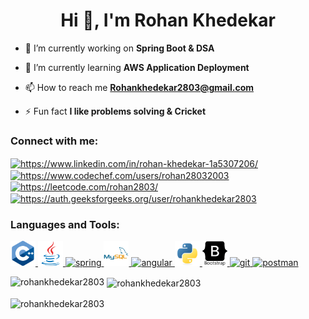 <h1 align="center">Hi 👋, I'm Rohan Khedekar</h1>

- 🔭 I’m currently working on **Spring Boot & DSA**

- 🌱 I’m currently learning **AWS Application Deployment**

- 📫 How to reach me **Rohankhedekar2803@gmail.com**

- ⚡ Fun fact **I like problems solving & Cricket**

<h3 align="left">Connect with me:</h3>
<p align="left">
<a href="https://www.linkedin.com/in/rohan-khedekar-1a5307206/" target="blank"><img align="center" src="https://raw.githubusercontent.com/rahuldkjain/github-profile-readme-generator/master/src/images/icons/Social/linked-in-alt.svg" alt="https://www.linkedin.com/in/rohan-khedekar-1a5307206/" height="30" width="40" /></a>
<a href="https://www.codechef.com/users/rohan28032003" target="blank"><img align="center" src="https://cdn.jsdelivr.net/npm/simple-icons@3.1.0/icons/codechef.svg" alt="https://www.codechef.com/users/rohan28032003" height="30" width="40" /></a>
<a href="https://www.leetcode.com/rohan2803/" target="blank"><img align="center" src="https://raw.githubusercontent.com/rahuldkjain/github-profile-readme-generator/master/src/images/icons/Social/leet-code.svg" alt="https://leetcode.com/rohan2803/" height="30" width="40" /></a>
<a href="https://auth.geeksforgeeks.org/user/rohankhedekar2803" target="blank"><img align="center" src="https://raw.githubusercontent.com/rahuldkjain/github-profile-readme-generator/master/src/images/icons/Social/geeks-for-geeks.svg" alt="https://auth.geeksforgeeks.org/user/rohankhedekar2803" height="30" width="40" /></a>
</p>

<h3 align="left">Languages and Tools:</h3>
<p align="left"> 
    <a href="https://www.w3schools.com/cpp/" target="_blank" rel="noreferrer"> <img src="https://raw.githubusercontent.com/devicons/devicon/master/icons/cplusplus/cplusplus-original.svg" alt="cplusplus" width="40" height="40"/> </a> 
   <a href="https://www.java.com" target="_blank" rel="noreferrer"> <img src="https://raw.githubusercontent.com/devicons/devicon/master/icons/java/java-original.svg" alt="java" width="40" height="40"/> </a> 
  <a href="https://spring.io/" target="_blank" rel="noreferrer"> <img src="https://www.vectorlogo.zone/logos/springio/springio-icon.svg" alt="spring" width="40" height="40"/> </a>   
  <a href="https://www.mysql.com/" target="_blank" rel="noreferrer"> <img src="https://raw.githubusercontent.com/devicons/devicon/master/icons/mysql/mysql-original-wordmark.svg" alt="mysql" width="40" height="40"/> </a>
  <a href="https://angular.io" target="_blank" rel="noreferrer"> <img src="https://angular.io/assets/images/logos/angular/angular.svg" alt="angular" width="40" height="40"/> </a>
  <a href="https://www.python.org" target="_blank" rel="noreferrer"> <img src="https://raw.githubusercontent.com/devicons/devicon/master/icons/python/python-original.svg" alt="python" width="40" height="40"/> </a>
  <a href="https://getbootstrap.com" target="_blank" rel="noreferrer"> <img src="https://raw.githubusercontent.com/devicons/devicon/master/icons/bootstrap/bootstrap-plain-wordmark.svg" alt="bootstrap" width="40" height="40"/> </a>
  <a href="https://git-scm.com/" target="_blank" rel="noreferrer"> <img src="https://www.vectorlogo.zone/logos/git-scm/git-scm-icon.svg" alt="git" width="40" height="40"/> </a>  
  <a href="https://postman.com" target="_blank" rel="noreferrer"> <img src="https://www.vectorlogo.zone/logos/getpostman/getpostman-icon.svg" alt="postman" width="40" height="40"/> </a> 

<p><img align="left" src="https://github-readme-stats.vercel.app/api/top-langs?username=rohankhedekar2803&show_icons=true&locale=en&layout=compact" alt="rohankhedekar2803" /></p>

<p>&nbsp;<img align="center" src="https://github-readme-stats.vercel.app/api?username=rohankhedekar2803&show_icons=true&locale=en" alt="rohankhedekar2803" /></p>

<p><img align="center" src="https://github-readme-streak-stats.herokuapp.com/?user=rohankhedekar2803&" alt="rohankhedekar2803" /></p>
